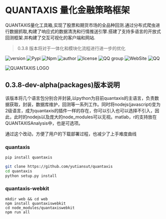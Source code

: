 # QUANTAXIS 量化金融策略框架
  
QUANTAXIS量化工具箱,实现了股票和期货市场的全品种回测.通过分布式爬虫进行数据抓取,构建了响应式的数据清洗和行情推送引擎.搭建了支持多语言的开放式回测框架.并构建了交互可视化的客户端和网站.

> 0.3.8 版本将对于一体化和模块化流程进行进一步的优化

![version](https://img.shields.io/badge/Version-%200.3.8dev/alpha/packages-orange.svg)
![Pypi](https://img.shields.io/badge/Pypi-%200.3.8-blue.svg)
![Npm](https://img.shields.io/badge/Npm-%200.3.8-yellow.svg)
![author](https://img.shields.io/badge/Powered%20by-%20%20yutiansut-red.svg)
![license](https://img.shields.io/badge/License-%20MIT-brightgreen.svg)
![QQ group](https://img.shields.io/badge/QQGroup-%20563280067-yellow.svg)
![WebSite](https://img.shields.io/badge/Website-%20www.yutiansut.com-brown.svg)
![QQ](https://img.shields.io/badge/AutherQQ-%20279336410-blue.svg)


![QUANTAXIS LOGO](http://i1.piimg.com/1949/62c510db7915837a.png)

## 0.3.8-dev-alpha(packages)版本说明

该版本将几个语言包分别合并封装,以python为目前quantaxis的主语言，负责数据获取，封装，数据库维护，回测等一系列工作。同时将nodejs(javascript)变为2级语言，成为quantaxis的插件一样的存在，你可以引入也可以选择不引入，因此，此时的nodejs以及庞大的node_modules可以无视。matlab，r的支持放在QUANTAXISAnalysis中，也是可选项。

通过这个改动，方便了用户的下载部署过程，也减少了上手难度曲线

### quantaxis
```bash
pip install quantaxis

git clone https://github.com/yutiansut/quantaxis
cd quantaxis
python setup.py install
```

### quantaxis-webkit
``` nodejs
mkdir web && cd web
npm install quantaxiswebkit
cd node_modules/quantaxiswebkit
npm run all
```